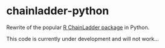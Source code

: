 # chainladder-python
Rewrite of the popular [R ChainLadder package](https://github.com/mages/ChainLadder) in Python.

This code is currently under development and will not work...
